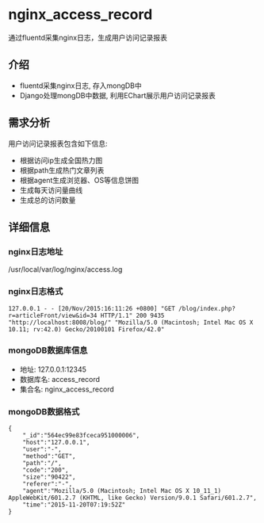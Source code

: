 # nginx_access_record
通过fluentd采集nginx日志，生成用户访问记录报表  

## 介绍
* fluentd采集nginx日志, 存入mongDB中
* Django处理mongDB中数据, 利用EChart展示用户访问记录报表

## 需求分析
用户访问记录报表包含如下信息:
* 根据访问ip生成全国热力图
* 根据path生成热门文章列表
* 根据agent生成浏览器、OS等信息饼图
* 生成每天访问量曲线 
* 生成总的访问数量

## 详细信息
### nginx日志地址
/usr/local/var/log/nginx/access.log

### nginx日志格式
```
127.0.0.1 - - [20/Nov/2015:16:11:26 +0800] "GET /blog/index.php?r=articleFront/view&id=34 HTTP/1.1" 200 9435 "http://localhost:8008/blog/" "Mozilla/5.0 (Macintosh; Intel Mac OS X 10.11; rv:42.0) Gecko/20100101 Firefox/42.0"
```
### mongoDB数据库信息
* 地址: 127.0.0.1:12345
* 数据库名: access_record
* 集合名: nginx_access_record

### mongoDB数据格式
```
{
    "_id":"564ec99e83fceca951000006",
    "host":"127.0.0.1",
    "user":"-",
    "method":"GET",
    "path":"/",
    "code":"200",
    "size":"90422",
    "referer":"-",
    "agent":"Mozilla/5.0 (Macintosh; Intel Mac OS X 10_11_1) AppleWebKit/601.2.7 (KHTML, like Gecko) Version/9.0.1 Safari/601.2.7",
    "time":"2015-11-20T07:19:52Z"
}
```
